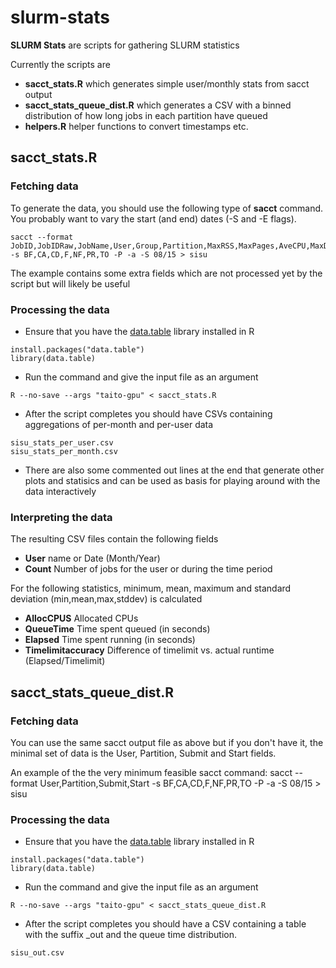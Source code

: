 # slurm-stats
**SLURM Stats** are scripts for gathering SLURM statistics

Currently the scripts are 
 - **sacct_stats.R** which generates simple user/monthly stats from sacct output
 - **sacct_stats_queue_dist.R** which generates a CSV with a binned distribution of how long jobs in each partition have queued
 - **helpers.R** helper functions to convert timestamps etc.
 
## sacct_stats.R ##
### Fetching data
To generate the data, you should use the following type of **sacct** command. You probably want to vary the start (and end) dates (-S and -E flags).  

    sacct --format JobID,JobIDRaw,JobName,User,Group,Partition,MaxRSS,MaxPages,AveCPU,MaxDiskWrite,MaxDiskRead,MaxVMSize,NTasks,AllocCPUS,Submit,Start,Elapsed,End,State,ExitCode,ReqMem,Timelimit -s BF,CA,CD,F,NF,PR,TO -P -a -S 08/15 > sisu

The example contains some extra fields which are not processed yet by the script but will likely be useful

### Processing the data
 - Ensure that you have the [data.table](https://github.com/Rdatatable/data.table) library installed in R
```
install.packages("data.table")
library(data.table)
```
 - Run the command and give the input file as an argument
```
R --no-save --args "taito-gpu" < sacct_stats.R
```
 - After the script completes you should have CSVs containing aggregations of per-month and per-user data
```
sisu_stats_per_user.csv
sisu_stats_per_month.csv
```

 - There are also some commented out lines at the end that generate other plots and statisics and can be used as basis for playing around with the data interactively

### Interpreting the data

The resulting CSV files contain the following fields
 - **User** name or Date (Month/Year)
 - **Count** Number of jobs for the user or during the time period

For the following statistics, minimum, mean, maximum and standard deviation (min,mean,max,stddev) is calculated
 - **AllocCPUS** Allocated CPUs
 - **QueueTime** Time spent queued (in seconds)
 - **Elapsed** Time spent running (in seconds)
 - **Timelimitaccuracy** Difference of timelimit vs. actual runtime (Elapsed/Timelimit)

## sacct_stats_queue_dist.R ##
### Fetching data
You can use the same sacct output file as above but if you don't have it, the minimal set of data is the User, Partition, Submit and Start fields. 

An example of the the very minimum feasible sacct command: 
    sacct --format User,Partition,Submit,Start -s BF,CA,CD,F,NF,PR,TO -P -a -S 08/15 > sisu

### Processing the data
 - Ensure that you have the [data.table](https://github.com/Rdatatable/data.table) library installed in R
```
install.packages("data.table")
library(data.table)
```
 - Run the command and give the input file as an argument
```
R --no-save --args "taito-gpu" < sacct_stats_queue_dist.R
```
 - After the script completes you should have a CSV containing a table with the suffix _out and the queue time distribution.
```
sisu_out.csv
```
